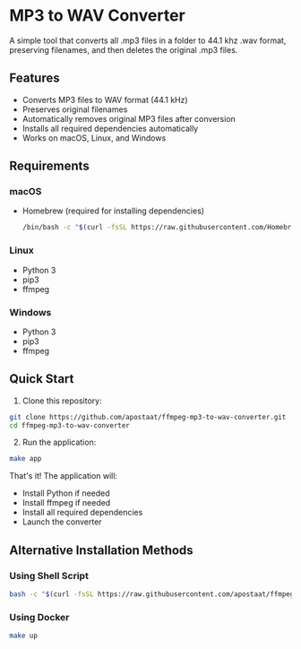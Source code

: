 # MP3 to WAV Converter

A simple tool that converts all .mp3 files in a folder to 44.1 khz .wav format, preserving filenames, and then deletes the original .mp3 files.

## Features
- Converts MP3 files to WAV format (44.1 kHz)
- Preserves original filenames
- Automatically removes original MP3 files after conversion
- Installs all required dependencies automatically
- Works on macOS, Linux, and Windows

## Requirements

### macOS
- Homebrew (required for installing dependencies)
  ```bash
  /bin/bash -c "$(curl -fsSL https://raw.githubusercontent.com/Homebrew/install/HEAD/install.sh)"
  ```

### Linux
- Python 3
- pip3
- ffmpeg

### Windows
- Python 3
- pip3
- ffmpeg

## Quick Start

1. Clone this repository:
```bash
git clone https://github.com/apostaat/ffmpeg-mp3-to-wav-converter.git
cd ffmpeg-mp3-to-wav-converter
```

2. Run the application:
```bash
make app
```

That's it! The application will:
- Install Python if needed
- Install ffmpeg if needed
- Install all required dependencies
- Launch the converter

## Alternative Installation Methods

### Using Shell Script
```bash
bash -c "$(curl -fsSL https://raw.githubusercontent.com/apostaat/ffmpeg-mp3-to-wav-converter/main/convert.sh)"
```

### Using Docker
```bash
make up
```
